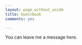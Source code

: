 ```yaml
---
layout: page_without_aside
title: Guestbook
comments: yes

---
```


You can leave me a message here.

